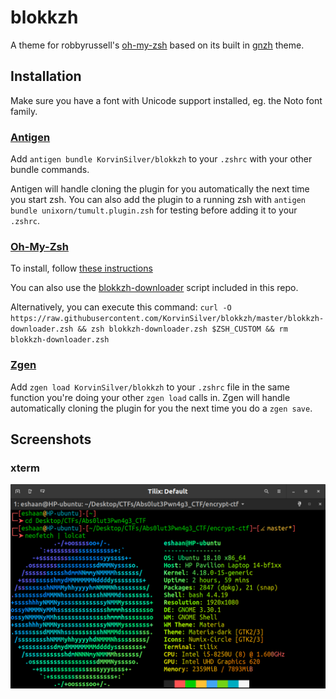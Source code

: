 # blokkzh

A theme for robbyrussell's [oh-my-zsh](https://github.com/robbyrussell/oh-my-zsh) based on its built in [gnzh](https://github.com/robbyrussell/oh-my-zsh/blob/master/themes/gnzh.zsh-theme) theme.

## Installation

Make sure you have a font with Unicode support installed, eg. the Noto font family.

### [Antigen](https://github.com/zsh-users/antigen)

Add `antigen bundle KorvinSilver/blokkzh` to your `.zshrc` with your other bundle commands.

Antigen will handle cloning the plugin for you automatically the next time you start zsh. You can also add the plugin to a running zsh with `antigen bundle unixorn/tumult.plugin.zsh` for testing before adding it to your `.zshrc`.

### [Oh-My-Zsh](http://ohmyz.sh/)

To install, follow [these instructions](https://github.com/robbyrussell/oh-my-zsh/wiki/Customization#overriding-and-adding-themes)

You can also use the [blokkzh-downloader](https://github.com/KorvinSilver/blokkzh/blob/master/blokkzh-downloader.zsh) script included in this repo.

Alternatively, you can execute this command:
`curl -O https://raw.githubusercontent.com/KorvinSilver/blokkzh/master/blokkzh-downloader.zsh && zsh blokkzh-downloader.zsh $ZSH_CUSTOM && rm blokkzh-downloader.zsh`

### [Zgen](https://github.com/tarjoilija/zgen)

Add `zgen load KorvinSilver/blokkzh` to your `.zshrc` file in the same function you're doing your other `zgen load` calls in. Zgen will handle automatically cloning the plugin for you the next time you do a `zgen save`.

## Screenshots

### xterm

<img src="preview.png">
